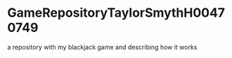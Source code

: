 # GameRepositoryTaylorSmythH00470749
a repository with my blackjack game and describing how it works
